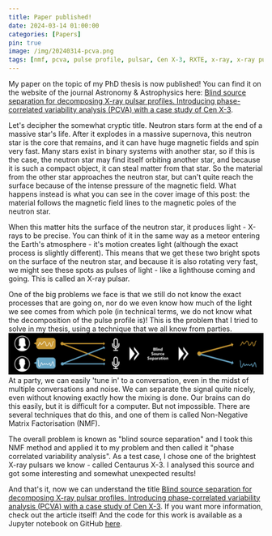 ```yaml
---
title: Paper published!
date: 2024-03-14 01:00:00
categories: [Papers]
pin: true
image: /img/20240314-pcva.png
tags: [nmf, pcva, pulse profile, pulsar, Cen X-3, RXTE, x-ray, x-ray pulsar, neutron star]
---
```


My paper on the topic of my PhD thesis is now published! You can find it on the website of the journal Astronomy & Astrophysics here: [Blind source separation for decomposing X-ray pulsar profiles. Introducing phase-correlated variability analysis (PCVA) with a case study of Cen X-3](https://www.aanda.org/articles/aa/abs/2024/03/aa47432-23/aa47432-23.html).

Let's decipher the somewhat cryptic title. Neutron stars form at the end of a massive star's life. After it explodes in a massive supernova, this neutron star is the core that remains, and it can have huge magnetic fields and spin very fast. Many stars exist in binary systems with another star, so if this is the case, the neutron star may find itself orbiting another star, and because it is such a compact object, it can steal matter from that star. So the material from the other star approaches the neutron star, but can't quite reach the surface because of the intense pressure of the magnetic field. What happens instead is what you can see in the cover image of this post: the material follows the magnetic field lines to the magnetic poles of the neutron star. 

When this matter hits the surface of the neutron star, it produces light - X-rays to be precise. You can think of it in the same way as a meteor entering the Earth's atmosphere - it's motion creates light (although the exact process is slightly different). This means that we get these two bright spots on the surface of the neutron star, and because it is also rotating very fast, we might see these spots as pulses of light - like a lighthouse coming and going. This is called an X-ray pulsar.

One of the big problems we face is that we still do not know the exact processes that are going on, nor do we even know how much of the light we see comes from which pole (in technical terms, we do not know what the decomposition of the pulse profile is)! This is the problem that I tried to solve in my thesis, using a technique that we all know from parties. 
<img src="/img/science/BSS_horizontal_Copy.png" alt="xConcept of blind source separation. Showing the mixing and subsequent unmixing of two source signals."/>
At a party, we can easily 'tune in' to a conversation, even in the midst of multiple conversations and noise. We can separate the signal quite nicely, even without knowing exactly how the mixing is done. Our brains can do this easily, but it is difficult for a computer. But not impossible. There are several techniques that do this, and one of them is called Non-Negative Matrix Factorisation (NMF).

The overall problem is known as "blind source separation" and I took this NMF method and applied it to my problem and then called it "phase correlated variability analysis". As a test case, I chose one of the brightest X-ray pulsars we know - called Centaurus X-3. I analysed this source and got some interesting and somewhat unexpected results!

And that's it, now we can understand the title [Blind source separation for decomposing X-ray pulsar profiles. Introducing phase-correlated variability analysis (PCVA) with a case study of Cen X-3](https://www.aanda.org/articles/aa/abs/2024/03/aa47432-23/aa47432-23.html). If you want more information, check out the article itself! And the code for this work is available as a Jupyter notebook on GitHub [here](https://github.com/isaathoff/pcva).